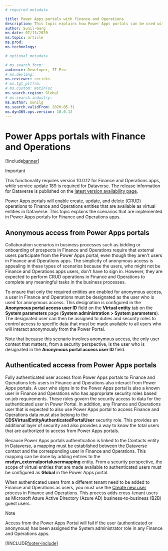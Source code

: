 ```yaml
---
# required metadata

title: Power Apps portals with Finance and Operations
description: This topic explains how Power Apps portals can be used with Finance and Operations.
author: Sunil-Garg
ms.date: 07/13/2020
ms.topic: article
ms.prod:
ms.technology: 

# optional metadata

# ms.search.form:
audience: Developer, IT Pro
# ms.devlang: 
ms.reviewer: sericks
# ms.tgt_pltfrm: 
# ms.custom: NotInToc
ms.search.region: Global
# ms.search.industry:
ms.author: sunilg
ms.search.validFrom: 2020-05-31
ms.dyn365.ops.version: 10.0.12
---
```


# Power Apps portals with Finance and Operations

[!include[banner](../includes/banner.md)]



> [!IMPORTANT]
> This functionality requires version 10.0.12 for Finance and Operations apps, while service update 189 is required for Dataverse. The release information for Dataverse is published on the [latest version availability page](/business-applications-release-notes/dynamics/released-versions/dynamics-365ce#all-version-availability).

Power Apps portals will enable create, update, and delete (CRUD) operations to Finance and Operations entities that are available as virtual entities in Dataverse. This topic explains the scenarios that are implemented in Power Apps portals for Finance and Operations apps.

## Anonymous access from Power Apps portals

Collaboration scenarios in business processes such as bidding or onboarding of prospects in Finance and Operations require that external users participate from the Power Apps portal, even though they aren't users in Finance and Operations apps. The simplicity of anonymous access is appealing in these types of scenarios because the users, who might not be Finance and Operations apps users, don't have to sign in. However, they are expected to perform CRUD operations in Finance and Operations to complete any meaningful tasks in the business processes.

To ensure that only the required entities are enabled for anonymous access, a user in Finance and Operations must be designated as the user who is used for anonymous access. This designation is configured in the **Anonymous portal access user ID** field on the **Virtual entity** tab on the **System parameters** page (**System administration \> System parameters**). The designated user can then be assigned to duties and security roles to control access to specific data that must be made available to all users who will interact anonymously from the Power Portal.

Note that because this scenario involves anonymous access, the only user context that matters, from a security perspective, is the user who is designated in the **Anonymous portal access user ID** field.

## Authenticated access from Power Apps portals

Fully authenticated user access from Power Apps portals to Finance and Operations lets users in Finance and Operations also interact from Power Apps portals. A user who signs in to the Power Apps portal is also a known user in Finance and Operations who has appropriate security roles based on job requirements. These roles govern the security access to data for the authenticated user in Power Portal. In addition, any Finance and Operations user that is expected to also use Power Apps portal to access Finance and Operations data must also belong to the **CDSVirtualEntityAuthenticatedPortalUser** security role. This provides an additional layer of security and also provides a way to know the total users that are authorized to access from Power Apps portals. 

Because Power Apps portals authentication is linked to the Contacts entity in Dataverse, a mapping must be established between the Dataverse contact and the corresponding user in Finance and Operations. This mapping can be done by adding entries to the **msdyn\_externalportalusermapping** entity. From a security perspective, the scope of virtual entities that are made available to authenticated users must be configured as **Global** in the Power Apps portal.

When authenticated users from a different tenant need to be added to Finance and Operations as users, you must use the [Create new user](../sysadmin/tasks/create-new-users.md) process in Finance and Operations. This process adds cross-tenant users as Microsoft Azure Active Directory (Azure AD) business-to-business (B2B) guest users.

> [!NOTE]
> Access from the Power Apps Portal will fail if the user (authenticated or anonynous) has been assigned the System administrator role in any Finance and Operations apps.


[!INCLUDE[footer-include](../../../includes/footer-banner.md)]